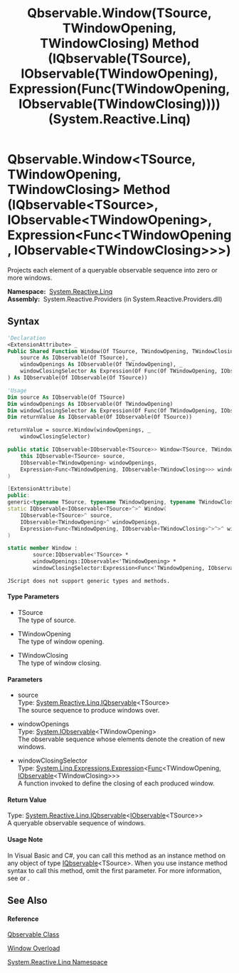 ﻿---
title: Qbservable.Window(TSource, TWindowOpening, TWindowClosing) Method (IQbservable(TSource), IObservable(TWindowOpening), Expression(Func(TWindowOpening, IObservable(TWindowClosing)))) (System.Reactive.Linq)
TOCTitle: Window(TSource, TWindowOpening, TWindowClosing) Method (IQbservable(TSource), IObservable(TWindowOpening), Expression(Func(TWindowOpening, IObservable(TWindowClosing))))
ms:assetid: M:System.Reactive.Linq.Qbservable.Window``3(System.Reactive.Linq.IQbservable{``0},System.IObservable{``1},System.Linq.Expressions.Expression{System.Func{``1,System.IObservable{``2}}})
ms:mtpsurl: https://msdn.microsoft.com/en-us/library/Hh211826(v=VS.103)
ms:contentKeyID: 36069272
ms.date: 06/28/2011
mtps_version: v=VS.103
dev_langs:
- vb
- csharp
- c++
- fsharp
- jscript
---

# Qbservable.Window\<TSource, TWindowOpening, TWindowClosing\> Method (IQbservable\<TSource\>, IObservable\<TWindowOpening\>, Expression\<Func\<TWindowOpening, IObservable\<TWindowClosing\>\>\>)

Projects each element of a queryable observable sequence into zero or more windows.

**Namespace:**  [System.Reactive.Linq](hh211929\(v=vs.103\).md)  
**Assembly:**  System.Reactive.Providers (in System.Reactive.Providers.dll)

## Syntax

``` vb
'Declaration
<ExtensionAttribute> _
Public Shared Function Window(Of TSource, TWindowOpening, TWindowClosing) ( _
    source As IQbservable(Of TSource), _
    windowOpenings As IObservable(Of TWindowOpening), _
    windowClosingSelector As Expression(Of Func(Of TWindowOpening, IObservable(Of TWindowClosing))) _
) As IQbservable(Of IObservable(Of TSource))
```

``` vb
'Usage
Dim source As IQbservable(Of TSource)
Dim windowOpenings As IObservable(Of TWindowOpening)
Dim windowClosingSelector As Expression(Of Func(Of TWindowOpening, IObservable(Of TWindowClosing)))
Dim returnValue As IQbservable(Of IObservable(Of TSource))

returnValue = source.Window(windowOpenings, _
    windowClosingSelector)
```

``` csharp
public static IQbservable<IObservable<TSource>> Window<TSource, TWindowOpening, TWindowClosing>(
    this IQbservable<TSource> source,
    IObservable<TWindowOpening> windowOpenings,
    Expression<Func<TWindowOpening, IObservable<TWindowClosing>>> windowClosingSelector
)
```

``` c++
[ExtensionAttribute]
public:
generic<typename TSource, typename TWindowOpening, typename TWindowClosing>
static IQbservable<IObservable<TSource>^>^ Window(
    IQbservable<TSource>^ source, 
    IObservable<TWindowOpening>^ windowOpenings, 
    Expression<Func<TWindowOpening, IObservable<TWindowClosing>^>^>^ windowClosingSelector
)
```

``` fsharp
static member Window : 
        source:IQbservable<'TSource> * 
        windowOpenings:IObservable<'TWindowOpening> * 
        windowClosingSelector:Expression<Func<'TWindowOpening, IObservable<'TWindowClosing>>> -> IQbservable<IObservable<'TSource>> 
```

``` jscript
JScript does not support generic types and methods.
```

#### Type Parameters

  - TSource  
    The type of source.

<!-- end list -->

  - TWindowOpening  
    The type of window opening.

<!-- end list -->

  - TWindowClosing  
    The type of window closing.

#### Parameters

  - source  
    Type: [System.Reactive.Linq.IQbservable](hh229328\(v=vs.103\).md)\<TSource\>  
    The source sequence to produce windows over.  

<!-- end list -->

  - windowOpenings  
    Type: [System.IObservable](https://msdn.microsoft.com/en-us/library/Dd990377)\<TWindowOpening\>  
    The observable sequence whose elements denote the creation of new windows.  

<!-- end list -->

  - windowClosingSelector  
    Type: [System.Linq.Expressions.Expression](https://msdn.microsoft.com/en-us/library/Bb335710)\<[Func](https://msdn.microsoft.com/en-us/library/Bb549151)\<TWindowOpening, [IObservable](https://msdn.microsoft.com/en-us/library/Dd990377)\<TWindowClosing\>\>\>  
    A function invoked to define the closing of each produced window.  

#### Return Value

Type: [System.Reactive.Linq.IQbservable](hh229328\(v=vs.103\).md)\<[IObservable](https://msdn.microsoft.com/en-us/library/Dd990377)\<TSource\>\>  
A queryable observable sequence of windows.  

#### Usage Note

In Visual Basic and C\#, you can call this method as an instance method on any object of type [IQbservable](hh229328\(v=vs.103\).md)\<TSource\>. When you use instance method syntax to call this method, omit the first parameter. For more information, see [](https://msdn.microsoft.com/en-us/library/Bb384936) or [](https://msdn.microsoft.com/en-us/library/Bb383977).

## See Also

#### Reference

[Qbservable Class](hh211693\(v=vs.103\).md)

[Window Overload](hh229581\(v=vs.103\).md)

[System.Reactive.Linq Namespace](hh211929\(v=vs.103\).md)

